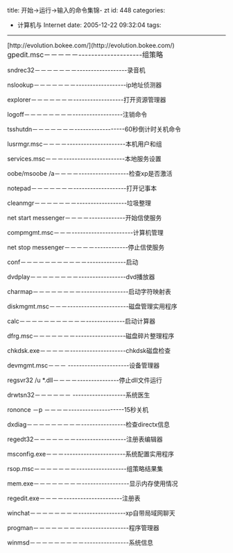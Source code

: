 title: 开始→运行→输入的命令集锦- zt
id: 448
categories:
  - 计算机与 Internet
date: 2005-12-22 09:32:04
tags:
---

<div id="msgcns!9697D6160EFEBC17!489" class="bvMsg"><div>[http://evolution.bokee.com/](http://evolution.bokee.com/)</div>
<div>
<font size="+0">gpedit.msc－－－－－--------------------组策略 </font><font size="+0"></font></div>

sndrec32－－－－－－－------------------录音机 

nslookup－－－－－－－------------------ip地址侦测器 

explorer－－－－－－－------------------打开资源管理器 

logoff－－－－－－－－------------------注销命令 

tsshutdn－－－－－－－------------------60秒倒计时关机命令 

lusrmgr.msc－－－－---------------------本机用户和组 

services.msc－－－----------------------本地服务设置 

oobe/msoobe /a－－－－------------------检查xp是否激活 

notepad－－－－－－－-------------------打开记事本 

cleanmgr－－－－－－－------------------垃圾整理 

net start messenger－－－－-------------开始信使服务 

compmgmt.msc－－－----------------------计算机管理 

net stop messenger－－－－－------------停止信使服务 

conf－－－－－－－－－－－--------------启动 

dvdplay－－－－－－－－-----------------dvd播放器 

charmap－－－－－－－－-----------------启动字符映射表 

diskmgmt.msc－－－----------------------磁盘管理实用程序 

calc－－－－－－－－－－－--------------启动计算器 

dfrg.msc－－－－－－－------------------磁盘碎片整理程序 

chkdsk.exe－－－－－--------------------chkdsk磁盘检查 

devmgmt.msc－－－ ----------------------设备管理器 

regsvr32 /u *.dll－－－－---------------停止dll文件运行 

drwtsn32－－－－－－ -------------------系统医生 

rononce －p －－－－--------------------15秒关机 

dxdiag－－－－－－－－－----------------检查directx信息 

regedt32－－－－－－－------------------注册表编辑器 

msconfig.exe－－－----------------------系统配置实用程序 

rsop.msc－－－－－－－------------------组策略结果集 

mem.exe－－－－－－－－-----------------显示内存使用情况 

regedit.exe－－－－---------------------注册表 

winchat－－－－－－－－-----------------xp自带局域网聊天 

progman－－－－－－－－-----------------程序管理器 

winmsd－－－－－－－－－----------------系统信息
</div>